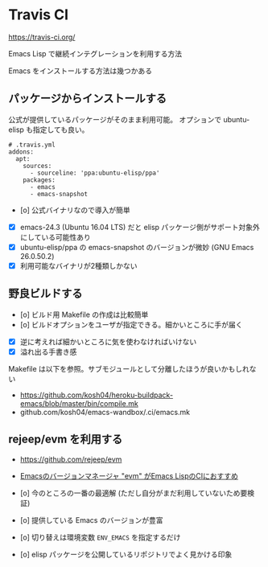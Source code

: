 # Travis CI

https://travis-ci.org/

Emacs Lisp で継続インテグレーションを利用する方法

Emacs をインストールする方法は幾つかある

## パッケージからインストールする

公式が提供しているパッケージがそのまま利用可能。
オプションで ubuntu-elisp も指定しても良い。

```
# .travis.yml
addons:
  apt:
    sources:
      - sourceline: 'ppa:ubuntu-elisp/ppa'
    packages:
      - emacs
      - emacs-snapshot
```

- [o] 公式バイナリなので導入が簡単
- [x] emacs-24.3 (Ubuntu 16.04 LTS) だと elisp パッケージ側がサポート対象外にしている可能性あり
- [x] ubuntu-elisp/ppa の emacs-snapshot のバージョンが微妙 (GNU Emacs 26.0.50.2)
- [x] 利用可能なバイナリが2種類しかない

## 野良ビルドする

- [o] ビルド用 Makefile の作成は比較簡単
- [o] ビルドオプションをユーザが指定できる。細かいところに手が届く
- [x] 逆に考えれば細かいところに気を使わなければいけない
- [x] 溢れ出る手書き感

Makefile は以下を参照。サブモジュールとして分離したほうが良いかもしれない

- https://github.com/kosh04/heroku-buildpack-emacs/blob/master/bin/compile.mk
- github.com/kosh04/emacs-wandbox/.ci/emacs.mk

## rejeep/evm を利用する

- https://github.com/rejeep/evm
- [Emacsのバージョンマネージャ "evm" がEmacs LispのCIにおすすめ](https://k1low.hatenablog.com/entry/2014/04/15/203856)

- [o] 今のところの一番の最適解 (ただし自分がまだ利用していないため要検証)
- [o] 提供している Emacs のバージョンが豊富
- [o] 切り替えは環境変数 `ENV_EMACS` を指定するだけ
- [o] elisp パッケージを公開しているリポジトリでよく見かける印象
